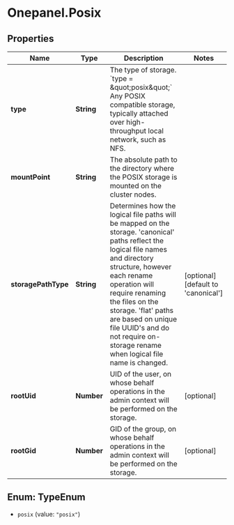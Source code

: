 # Onepanel.Posix

## Properties
Name | Type | Description | Notes
------------ | ------------- | ------------- | -------------
**type** | **String** | The type of storage.  &#x60;type &#x3D; \&quot;posix\&quot;&#x60;  Any POSIX compatible storage, typically attached over high-throughput local network, such as NFS.  | 
**mountPoint** | **String** | The absolute path to the directory where the POSIX storage is mounted on the cluster nodes.  | 
**storagePathType** | **String** | Determines how the logical file paths will be mapped on the storage. &#39;canonical&#39; paths reflect the logical file names and directory structure, however each rename operation will require renaming the files on the storage. &#39;flat&#39; paths are based on unique file UUID&#39;s and do not require on-storage rename when logical file name is changed.  | [optional] [default to &#39;canonical&#39;]
**rootUid** | **Number** | UID of the user, on whose behalf operations in the admin context will be performed on the storage. | [optional] 
**rootGid** | **Number** | GID of the group, on whose behalf operations in the admin context will be performed on the storage. | [optional] 


<a name="TypeEnum"></a>
## Enum: TypeEnum


* `posix` (value: `"posix"`)




